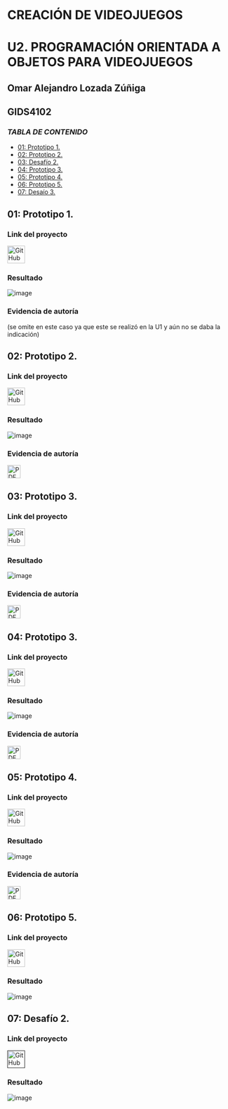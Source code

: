 # CREACIÓN DE VIDEOJUEGOS 

# U2. PROGRAMACIÓN ORIENTADA A OBJETOS PARA VIDEOJUEGOS
## Omar Alejandro Lozada Zúñiga
## GIDS4102

### *TABLA DE CONTENIDO*
- [01: Prototipo 1.](#01-Prototipo-1)
- [02: Prototipo 2.](#02-Prototipo-2)
- [03: Desafío 2.](#03-Desafio-2)
- [04: Prototipo 3.](#04-Prototipo-3)
- [05: Prototipo 4.](#05-Prototipo-4)
- [06: Prototipo 5.](#06-Prototipo-5)
- [07: Desaío 3.](#07-Prototipo-5)

## 01: Prototipo 1.
### Link del proyecto
<a href="https://github.com/creacionvideojuego/desafios/blob/main/prototipo_1.unitypackage">
    <img src="https://cdn-icons-png.flaticon.com/128/733/733553.png" alt="GitHub" width="40"/>
</a>

### Resultado
![image](https://github.com/user-attachments/assets/1e00c526-5896-4efc-9b24-2e538cbef1aa)



### Evidencia de autoría
(se omite en este caso ya que este se realizó en la U1 y aún no se daba la indicación)

## 02: Prototipo 2.
### Link del proyecto
<a href="https://github.com/creacionvideojuego/desafios/blob/main/prototipo_2.unitypackage">
    <img src="https://cdn-icons-png.flaticon.com/128/733/733553.png" alt="GitHub" width="40"/>
</a>

### Resultado
![image](https://github.com/user-attachments/assets/f06c2957-357f-4ef1-a0cf-acc871a64603)


### Evidencia de autoría
<a href="[Prototipo_2.pdf](https://github.com/user-attachments/files/17891733/Prototipo_2.pdf)">
    <img src="https://upload.wikimedia.org/wikipedia/commons/8/87/PDF_file_icon.svg" alt="PDF" width="30"/>
</a>

## 03: Prototipo 3.
### Link del proyecto
<a href="https://github.com/creacionvideojuego/desafios/blob/main/prototipo_3.unitypackage">
    <img src="https://cdn-icons-png.flaticon.com/128/733/733553.png" alt="GitHub" width="40"/>
</a>

### Resultado
![image](https://github.com/user-attachments/assets/d31384be-70c1-4a2b-a013-65b154cc142e)



### Evidencia de autoría
<a href="https://github.com/user-attachments/files/17807714/Prototipo.3.jmsa.pdf">
    <img src="https://upload.wikimedia.org/wikipedia/commons/8/87/PDF_file_icon.svg" alt="PDF" width="30"/>
</a>

## 04: Prototipo 3.
### Link del proyecto
<a href="https://github.com/creacionvideojuego/desafios/blob/main/prototipo_4.unitypackage">
    <img src="https://cdn-icons-png.flaticon.com/128/733/733553.png" alt="GitHub" width="40"/>
</a>

### Resultado
![image](https://github.com/user-attachments/assets/d61ff6ab-68c7-47f2-ac20-596ff39ac8b3)



### Evidencia de autoría
<a href="https://github.com/user-attachments/files/17807692/Prototipo.4.jmsa.pdf">
    <img src="https://upload.wikimedia.org/wikipedia/commons/8/87/PDF_file_icon.svg" alt="PDF" width="30"/>
</a>

## 05: Prototipo 4.
### Link del proyecto
<a href="https://github.com/creacionvideojuego/desafios/blob/main/prototipo_5.unitypackage">
    <img src="https://cdn-icons-png.flaticon.com/128/733/733553.png" alt="GitHub" width="40"/>
</a>

### Resultado
![image](https://github.com/user-attachments/assets/e7230459-f162-451b-a677-60de80c8b9f5)


### Evidencia de autoría
<a href="https://github.com/user-attachments/files/17807722/Prototipo.5.jmsa.pdf">
    <img src="https://upload.wikimedia.org/wikipedia/commons/8/87/PDF_file_icon.svg" alt="PDF" width="30"/>
</a>

## 06: Prototipo 5.
### Link del proyecto
<a href="https://github.com/JMSASanchezUwU/CreacionDeVideoJuegos/blob/main/challenge1.unitypackage">
    <img src="https://cdn-icons-png.flaticon.com/128/733/733553.png" alt="GitHub" width="40"/>
</a>

### Resultado
![image](https://github.com/user-attachments/assets/209514a2-0881-42fd-a38c-700a9221f4d9)

## 07: Desafío 2.
### Link del proyecto
<a href="">
    <img src="https://cdn-icons-png.flaticon.com/128/733/733553.png" alt="GitHub" width="40"/>
</a>

### Resultado
![image](https://github.com/user-attachments/assets/227b7006-249b-4da3-b2a6-d82ed16336c4)
